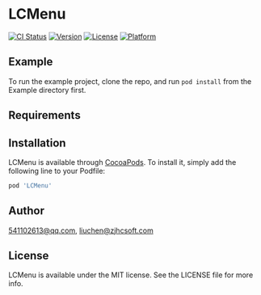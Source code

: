 # LCMenu

[![CI Status](https://img.shields.io/travis/541102613@qq.com/LCMenu.svg?style=flat)](https://travis-ci.org/541102613@qq.com/LCMenu)
[![Version](https://img.shields.io/cocoapods/v/LCMenu.svg?style=flat)](https://cocoapods.org/pods/LCMenu)
[![License](https://img.shields.io/cocoapods/l/LCMenu.svg?style=flat)](https://cocoapods.org/pods/LCMenu)
[![Platform](https://img.shields.io/cocoapods/p/LCMenu.svg?style=flat)](https://cocoapods.org/pods/LCMenu)

## Example

To run the example project, clone the repo, and run `pod install` from the Example directory first.

## Requirements

## Installation

LCMenu is available through [CocoaPods](https://cocoapods.org). To install
it, simply add the following line to your Podfile:

```ruby
pod 'LCMenu'
```

## Author

541102613@qq.com, liuchen@zjhcsoft.com

## License

LCMenu is available under the MIT license. See the LICENSE file for more info.
